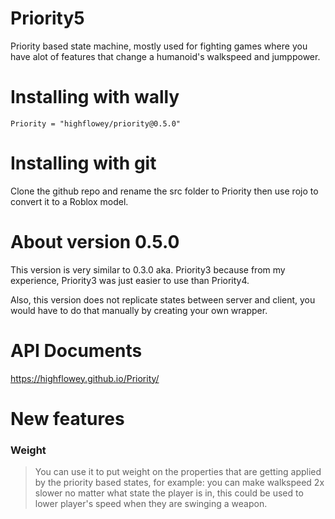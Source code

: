 # Priority5
Priority based state machine, mostly used for fighting games where you have alot of features that change a humanoid's walkspeed and jumppower.

# Installing with wally
```
Priority = "highflowey/priority@0.5.0"
```

# Installing with git
Clone the github repo and rename the src folder to Priority then use rojo to convert it to a Roblox model.

# About version 0.5.0
This version is very similar to 0.3.0 aka. Priority3 because from my experience, Priority3 was just easier to use than Priority4.

Also, this version does not replicate states between server and client, you would have to do that manually by creating your own wrapper.

# API Documents
https://highflowey.github.io/Priority/

# New features
### Weight
> You can use it to put weight on the properties that are getting applied by the priority based states, for example: you can make walkspeed 2x slower no matter what state the player is in, this could be used to lower player's speed when they are swinging a weapon.